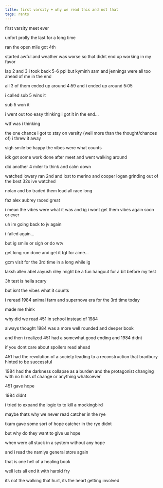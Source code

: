 ```yaml
---
title: first varsity + why we read this and not that
tags: rants
---
```


first varsity meet ever

unfort prolly the last for a long time

ran the open mile got 4th

started awful and weather was worse so that didnt end up working in my favor

lap 2 and 3 i took back 5-6 ppl but kyminh sam and jennings were all too ahead of me in the end

all 3 of them ended up around 4:59 and i ended up around 5:05

i called sub 5 wins it

sub 5 won it

i went out too easy thinking i got it in the end...

wtf was i thinking

the one chance i got to stay on varsity (well more than the thought/chances of) i threw it away

sigh smile be happy the vibes were what counts

idk got some work done after meet and went walking around

did another 4 miler to think and calm down

watched lowery ran 2nd and lost to merino and cooper logan grinding out of the best 32s ive watched

nolan and bo traded them lead all race long

faz alex aubrey raced great

i mean the vibes were what it was and ig i wont get them vibes again soon or ever

uh im going back to jv again

i failed again...

but ig smile or sigh or do wtv

get long run done and get it tgt for aime...

gcm visit for the 3rd time in a long while ig

laksh allen abel aayush riley might be a fun hangout for a bit before my test

3h test is hella scary

but isnt the vibes what it counts

i reread 1984 animal farm and supernova era for the 3rd time today

made me think

why did we read 451 in school instead of 1984

always thought 1984 was a more well rounded and deeper book

and then i realized 451 had a somewhat good ending and 1984 didnt

if you dont care about spoilers read ahead

451 had the revolution of a society leading to a reconstruction that bradbury hinted to be successful

1984 had the darkness collapse as a burden and the protagonist changing with no hints of change or anything whatsoever

451 gave hope

1984 didnt

i tried to expand the logic to to kill a mockingbird

maybe thats why we never read catcher in the rye

tkam gave some sort of hope catcher in the rye didnt

but why do they want to give us hope 

when were all stuck in a system without any hope

and i read the namiya general store again

that is one hell of a healing book

well lets all end it with harold fry

its not the walking that hurt, its the heart getting involved
